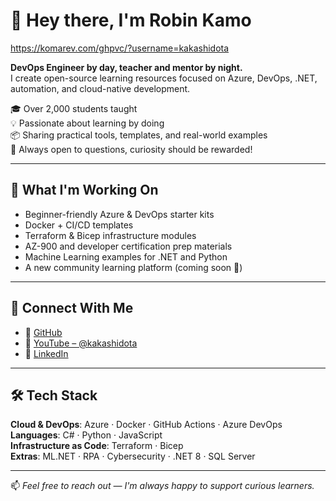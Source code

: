 # 👋 Hey there, I'm Robin Kamo
https://komarev.com/ghpvc/?username=kakashidota

**DevOps Engineer by day, teacher and mentor by night.**  
I create open-source learning resources focused on Azure, DevOps, .NET, automation, and cloud-native development.

🎓 Over 2,000 students taught  
💡 Passionate about learning by doing  
📦 Sharing practical tools, templates, and real-world examples  
💬 Always open to questions, curiosity should be rewarded!

---

## 🚀 What I'm Working On

- Beginner-friendly Azure & DevOps starter kits
- Docker + CI/CD templates
- Terraform & Bicep infrastructure modules
- AZ-900 and developer certification prep materials
- Machine Learning examples for .NET and Python
- A new community learning platform (coming soon 👀)

---

## 🔗 Connect With Me

- 🐙 [GitHub](https://github.com/kakashidota)
- 🎥 [YouTube – @kakashidota](https://youtube.com/@kakashidota)
- 💼 [LinkedIn](https://www.linkedin.com/in/kakashidota/)

---

## 🛠 Tech Stack

**Cloud & DevOps**: Azure · Docker · GitHub Actions · Azure DevOps  
**Languages**: C# · Python · JavaScript  
**Infrastructure as Code**: Terraform · Bicep  
**Extras**: ML.NET · RPA · Cybersecurity · .NET 8 · SQL Server

---

📫 _Feel free to reach out — I'm always happy to support curious learners._
